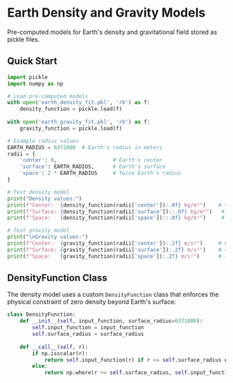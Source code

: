 # Earth Density and Gravity Models

Pre-computed models for Earth's density and gravitational field stored as pickle files.

## Quick Start

```python
import pickle
import numpy as np

# Load pre-computed models
with open('earth_density_fit.pkl', 'rb') as f:
    density_function = pickle.load(f)
    
with open('earth_gravity_fit.pkl', 'rb') as f:
    gravity_function = pickle.load(f)

# Example radius values
EARTH_RADIUS = 6371000  # Earth's radius in meters
radii = {
    'center': 0,                  # Earth's center
    'surface': EARTH_RADIUS,      # Earth's surface
    'space': 2 * EARTH_RADIUS     # Twice Earth's radius
}

# Test density model
print("Density values:")
print(f"Center:  {density_function(radii['center']):.0f} kg/m³")    # ~13088 kg/m³
print(f"Surface: {density_function(radii['surface'])::.0f} kg/m³")   # ~1020 kg/m³
print(f"Space:   {density_function(radii['space'])::.0f} kg/m³")     # ~0 kg/m³

# Test gravity model
print("\nGravity values:")
print(f"Center:  {gravity_function(radii['center']):.2f} m/s²")     # 0 m/s²
print(f"Surface: {gravity_function(radii['surface']):.2f} m/s²")    # ~9.81 m/s²
print(f"Space:   {gravity_function(radii['space']):.2f} m/s²")      # ~2.45 m/s²
````

## DensityFunction Class

The density model uses a custom `DensityFunction` class that enforces the physical constraint of zero density beyond Earth's surface:

```python
class DensityFunction:
    def __init__(self, input_function, surface_radius=6371000):
        self.input_function = input_function
        self.surface_radius = surface_radius
    
    def __call__(self, r):
        if np.isscalar(r):
            return self.input_function(r) if r <= self.surface_radius else 0
        else:
            return np.where(r <= self.surface_radius, self.input_function(r), 0)